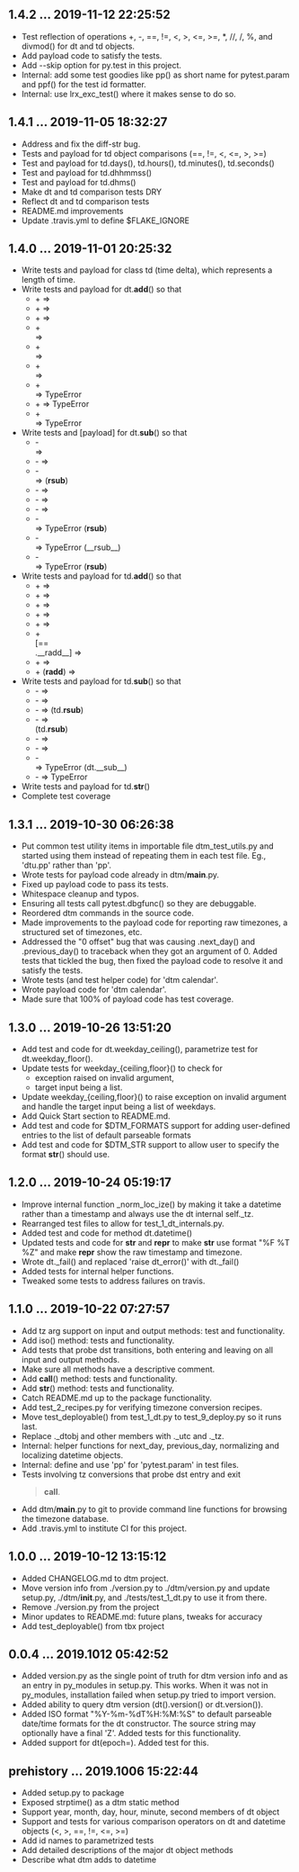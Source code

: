 ## 1.4.2 ... 2019-11-12 22:25:52

 * Test reflection of operations +, -, ==, !=, <, >, <=, >=, *, //, /, %,
   and divmod() for dt and td objects.
 * Add payload code to satisfy the tests.
 * Add --skip option for py.test in this project.
 * Internal: add some test goodies like pp() as short name for pytest.param
   and ppf() for the test id formatter.
 * Internal: use lrx_exc_test() where it makes sense to do so.

## 1.4.1 ... 2019-11-05 18:32:27

 * Address and fix the diff-str bug.
 * Tests and payload for td object comparisons (==, !=, <, <=, >, >=)
 * Test and payload for td.days(), td.hours(), td.minutes(), td.seconds()
 * Test and payload for td.dhhmmss()
 * Test and payload for td.dhms()
 * Make dt and td comparison tests DRY
 * Reflect dt and td comparison tests
 * README.md improvements
 * Update .travis.yml to define $FLAKE_IGNORE

## 1.4.0 ... 2019-11-01 20:25:32

 * Write tests and payload for class td (time delta), which represents a
   length of time.
 * Write tests and payload for dt.__add__() so that
    * <dt> + <int> => <dt>
    * <dt> + <td> => <dt>
    * <dt> + <timedelta> => <dt>
    * <int> + <dt> => <dt>
    * <td> + <dt> => <dt>
    * <timedelta> + <dt> => <dt>
    * <dt> + <dt> => TypeError
    * <dt> + <datetime> => TypeError
    * <datetime> + <dt> => TypeError
 * Write tests and [payload] for dt.__sub__() so that
    * <dt> - <dt> => <td>
    * <dt> - <datetime> => <td>
    * <datetime> - <dt> => <td>        (__rsub__)
    * <dt> - <int> => <dt>
    * <dt> - <td> => <dt>
    * <dt> - <timedelta> => <dt>
    * <int> - <dt> => TypeError        (__rsub__)
    * <td> - <dt> => TypeError         (__rsub__)
    * <timedelta> - <dt> => TypeError  (__rsub__)
 * Write tests and payload for td.__add__() so that
    * <td> + <td> => <td>
    * <td> + <timedelta> => <td>
    * <timedelta> + <td> => <td>
    * <td> + <int> => <td>
    * <int> + <td> => <td>
    * <td> + <dt> [== <dt>.__radd__] => <dt>
    * <td> + <datetime> => <dt>
    * <datetime> + <td> (__radd__) => <dt>
 * Write tests and payload for td.__sub__() so that
    * <td> - <td> => <td>
    * <td> - <timedelta> => <td>
    * <timedelta> - <td> => <td> (td.__rsub__)
    * <datetime> - <td> => <dt>  (td.__rsub__)
    * <td> - <int> => <td>
    * <int> - <td> => <td>
    * <td> - <dt> => TypeError   (dt.__sub__)
    * <td> - <datetime> => TypeError
 * Write tests and payload for td.__str__()
 * Complete test coverage


## 1.3.1 ... 2019-10-30 06:26:38

 * Put common test utility items in importable file dtm_test_utils.py and
   started using them instead of repeating them in each test file. Eg.,
   'dtu.pp' rather than 'pp'.
 * Wrote tests for payload code already in dtm/__main__.py.
 * Fixed up payload code to pass its tests.
 * Whitespace cleanup and typos.
 * Ensuring all tests call pytest.dbgfunc() so they are debuggable.
 * Reordered dtm commands in the source code.
 * Made improvements to the payload code for reporting raw timezones, a
   structured set of timezones, etc.
 * Addressed the "0 offset" bug that was causing .next_day() and
   .previous_day() to traceback when they got an argument of 0. Added tests
   that tickled the bug, then fixed the payload code to resolve it and
   satisfy the tests.
 * Wrote tests (and test helper code) for 'dtm calendar'.
 * Wrote payload code for 'dtm calendar'.
 * Made sure that 100% of payload code has test coverage.


## 1.3.0 ... 2019-10-26 13:51:20

 * Add test and code for dt.weekday_ceiling(), parametrize test for
   dt.weekday_floor().
 * Update tests for weekday_{ceiling,floor}() to check for
    * exception raised on invalid argument,
    * target input being a list.
 * Update weekday_{ceiling,floor}() to raise exception on invalid argument
   and handle the target input being a list of weekdays.
 * Add Quick Start section to README.md.
 * Add test and code for $DTM_FORMATS support for adding user-defined
   entries to the list of default parseable formats
 * Add test and code for $DTM_STR support to allow user to specify the
   format __str__() should use.


## 1.2.0 ... 2019-10-24 05:19:17

 * Improve internal function _norm_loc_ize() by making it take a datetime
   rather than a timestamp and always use the dt internal self._tz.
 * Rearranged test files to allow for test_1_dt_internals.py.
 * Added test and code for method dt.datetime()
 * Updated tests and code for __str__ and __repr__ to make __str__ use
   format "%F %T %Z" and make __repr__ show the raw timestamp and timezone.
 * Wrote dt._fail() and replaced 'raise dt_error(<message>)' with
   dt._fail(<message>)
 * Added tests for internal helper functions.
 * Tweaked some tests to address failures on travis.


## 1.1.0 ... 2019-10-22 07:27:57

 * Add tz arg support on input and output methods: test and functionality.
 * Add iso() method: tests and functionality.
 * Add tests that probe dst transitions, both entering and leaving on all
   input and output methods.
 * Make sure all methods have a descriptive comment.
 * Add __call__() method: tests and functionality.
 * Add __str__() method: tests and functionality.
 * Catch README.md up to the package functionality.
 * Add test_2_recipes.py for verifying timezone conversion recipes.
 * Move test_deployable() from test_1_dt.py to test_9_deploy.py so it runs
   last.
 * Replace ._dtobj and other members with ._utc and ._tz.
 * Internal: helper functions for next_day, previous_day, normalizing and
   localizing datetime objects.
 * Internal: define and use 'pp' for 'pytest.param' in test files.
 * Tests involving tz conversions that probe dst entry and exit
   > __call__.
 * Add dtm/__main__.py to git to provide command line functions for
   browsing the timezone database.
 * Add .travis.yml to institute CI for this project.


## 1.0.0 ... 2019-10-12 13:15:12

 * Added CHANGELOG.md to dtm project.
 * Move version info from ./version.py to ./dtm/version.py and update
   setup.py, ./dtm/__init__.py, and ./tests/test_1_dt.py to use it from
   there.
 * Remove ./version.py from the project
 * Minor updates to README.md: future plans, tweaks for accuracy
 * Add test_deployable() from tbx project

## 0.0.4 ... 2019.1012 05:42:52

 * Added version.py as the single point of truth for dtm version info and
   as an entry in py_modules in setup.py. This works. When it was not in
   py_modules, installation failed when setup.py tried to import version.
 * Added ability to query dtm version (dt().version() or dt.version()).
 * Added ISO format "%Y-%m-%dT%H:%M:%S" to default parseable date/time
   formats for the dt constructor. The source string may optionally have a
   final 'Z'. Added tests for this functionality.
 * Added support for dt(epoch=<number>). Added test for this.

## prehistory ... 2019.1006 15:22:44

 * Added setup.py to package
 * Exposed strptime() as a dtm static method
 * Support year, month, day, hour, minute, second members of dt object
 * Support and tests for various comparison operators on dt and datetime
   objects (<, >, ==, !=, <=, >=)
 * Add id names to parametrized tests
 * Add detailed descriptions of the major dt object methods
 * Describe what dtm adds to datetime
